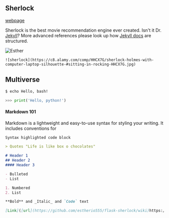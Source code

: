 ## Sherlock

[webpage](https://ldynia.github.io/flask-sherlock/)

Sherlock is the best movie recommendation engine ever created. Isn't it Dr. [Jekyll](https://jekyllrb.com/)? More advanced references please look up how [Jekyll docs](https://github.com/jekyll/jekyll/tree/master/docs) are structured.

![Esther](https://drive.google.com/file/d/1ylL17XCi0pHbpLfMIs-KrAjcdEmc5tMQ/view?usp=drive_link)

``
![sherlock](https://c8.alamy.com/comp/HHCX7G/sherlock-holmes-with-computer-laptop-silhouette-#sitting-in-rocking-HHCX7G.jpg)
``
## Multiverse

```bash
$ echo Hello, bash!
```

```python
>>> print('Hello, python!')
```

#### Markdown 101

Markdown is a lightweight and easy-to-use syntax for styling your writing. It includes conventions for

```markdown
Syntax highlighted code block

> Quotes "Life is like box o chocolates"

# Header 1
## Header 2
#### Header 3

- Bulleted
- List

1. Numbered
2. List

**Bold** and _Italic_ and `Code` text

[Link]([url](https://github.com/estherio555/flask-sherlock/wiki)https://github.com/estherio555/flask-sherlock/wiki) and ![Image](src)
```

